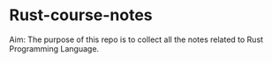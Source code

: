 # Rust-course-notes

Aim: The purpose of this repo is to collect all the notes related to Rust Programming Language.